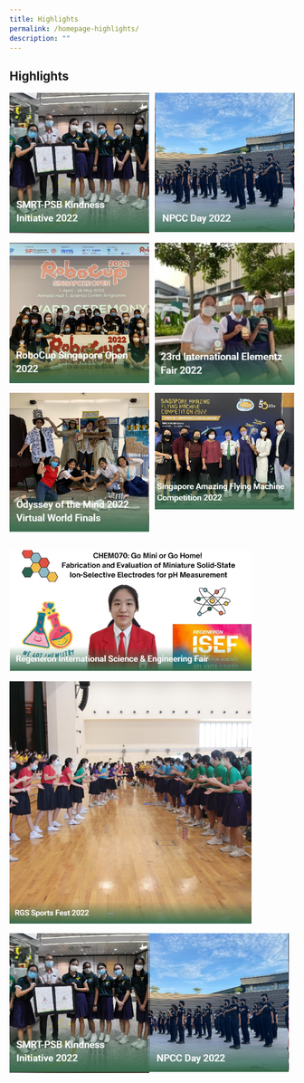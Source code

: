 ```yaml
---
title: Highlights
permalink: /homepage-highlights/
description: ""
---
```

## Highlights

<img src="/images/high1.jpg" style="width:49%" align=left>
<img src="/images/high2.jpg" style="width:49%" align=right>
<br clear="left"><br>

<img src="/images/high3.jpg" style="width:49%" align=left>
<img src="/images/high4.jpg" style="width:49%" align=right>
<br clear="left"><br>

<img src="/images/high5.jpg" style="width:49%" align=left>
<img src="/images/high6.jpg" style="width:49%" align=right>
<br clear="left"><br>

<img src="/images/high7.jpg" style="width:85%"><br>

<img src="/images/high8.jpg" style="width:85%">

<p><a href="https://www.ezhishi.net/CKPSebook2022/">
<img style="width:49%" align=left src="/images/high1.jpg">
</a></p>

<p><a href="https://www.ezhishi.net/CKPSebook2022/">
<img style="width:49%" align=left src="/images/high2.jpg">
</a></p>
<br clear=left>
